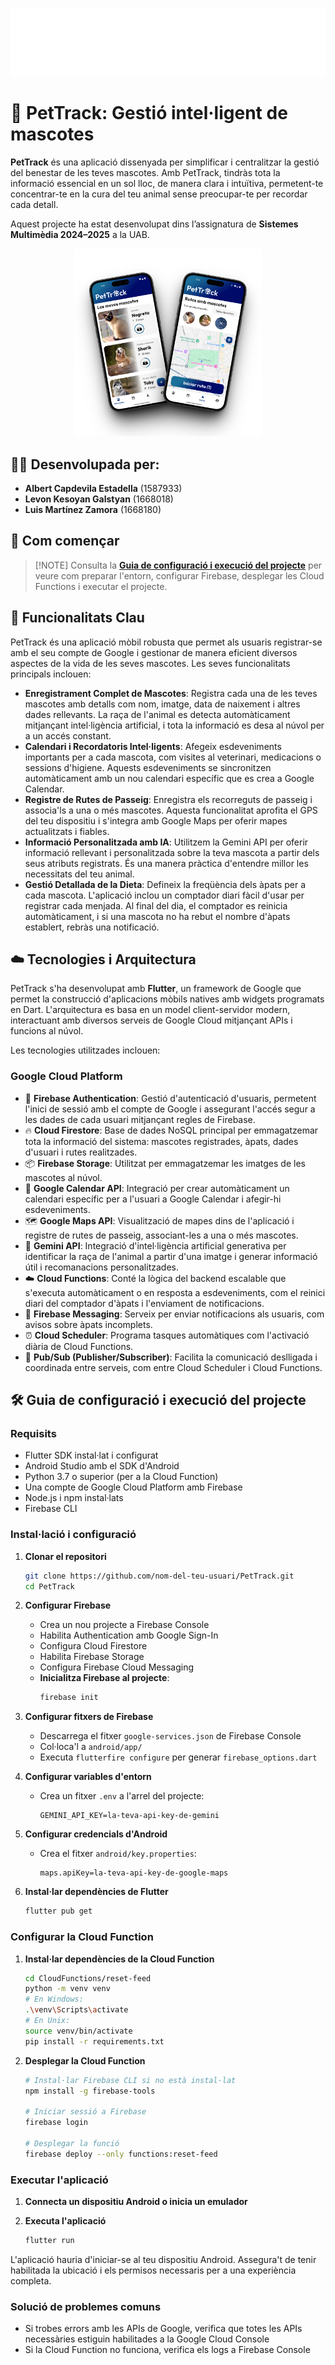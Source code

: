 ![PetTrack Banner](./assets/images/logo.png)

# 🐾 PetTrack: Gestió intel·ligent de mascotes

**PetTrack** és una aplicació dissenyada per simplificar i centralitzar la gestió del benestar de les teves mascotes. Amb PetTrack, tindràs tota la informació essencial en un sol lloc, de manera clara i intuïtiva, permetent-te concentrar-te en la cura del teu animal sense preocupar-te per recordar cada detall.

Aquest projecte ha estat desenvolupat dins l’assignatura de **Sistemes Multimèdia 2024–2025** a la UAB.
<p align="center">
  <img src="./assets/images/screenshots.png" alt="Captures de PetTrack" width="300"/>
</p>

## 👨‍💻 Desenvolupada per:

* **Albert Capdevila Estadella** (1587933)
* **Levon Kesoyan Galstyan** (1668018)
* **Luis Martínez Zamora** (1668180)

## 🚀 Com començar

> \[!NOTE]
> Consulta la [**Guia de configuració i execució del projecte**](#-guia-de-configuració-i-execució-del-projecte) per veure com preparar l'entorn, configurar Firebase, desplegar les Cloud Functions i executar el projecte.

## 📱 Funcionalitats Clau

PetTrack és una aplicació mòbil robusta que permet als usuaris registrar-se amb el seu compte de Google i gestionar de manera eficient diversos aspectes de la vida de les seves mascotes. Les seves funcionalitats principals inclouen:

* **Enregistrament Complet de Mascotes**: Registra cada una de les teves mascotes amb detalls com nom, imatge, data de naixement i altres dades rellevants. La raça de l'animal es detecta automàticament mitjançant intel·ligència artificial, i tota la informació es desa al núvol per a un accés constant.
* **Calendari i Recordatoris Intel·ligents**: Afegeix esdeveniments importants per a cada mascota, com visites al veterinari, medicacions o sessions d'higiene. Aquests esdeveniments se sincronitzen automàticament amb un nou calendari específic que es crea a Google Calendar.
* **Registre de Rutes de Passeig**: Enregistra els recorreguts de passeig i associa'ls a una o més mascotes. Aquesta funcionalitat aprofita el GPS del teu dispositiu i s'integra amb Google Maps per oferir mapes actualitzats i fiables.
* **Informació Personalitzada amb IA**: Utilitzem la Gemini API per oferir informació rellevant i personalitzada sobre la teva mascota a partir dels seus atributs registrats. És una manera pràctica d'entendre millor les necessitats del teu animal.
* **Gestió Detallada de la Dieta**: Defineix la freqüència dels àpats per a cada mascota. L'aplicació inclou un comptador diari fàcil d'usar per registrar cada menjada. Al final del dia, el comptador es reinicia automàticament, i si una mascota no ha rebut el nombre d'àpats establert, rebràs una notificació.

## ☁️ Tecnologies i Arquitectura

PetTrack s'ha desenvolupat amb **Flutter**, un framework de Google que permet la construcció d'aplicacions mòbils natives amb widgets programats en Dart. L'arquitectura es basa en un model client-servidor modern, interactuant amb diversos serveis de Google Cloud mitjançant APIs i funcions al núvol.

Les tecnologies utilitzades inclouen:

### Google Cloud Platform
* 🔐 **Firebase Authentication**: Gestió d'autenticació d'usuaris, permetent l'inici de sessió amb el compte de Google i assegurant l'accés segur a les dades de cada usuari mitjançant regles de Firebase.
* 🔥 **Cloud Firestore**: Base de dades NoSQL principal per emmagatzemar tota la informació del sistema: mascotes registrades, àpats, dades d'usuari i rutes realitzades.
* 📦 **Firebase Storage**: Utilitzat per emmagatzemar les imatges de les mascotes al núvol.
* 📆 **Google Calendar API**: Integració per crear automàticament un calendari específic per a l'usuari a Google Calendar i afegir-hi esdeveniments.
* 🗺️ **Google Maps API**: Visualització de mapes dins de l'aplicació i registre de rutes de passeig, associant-les a una o més mascotes.
* 🧠 **Gemini API**: Integració d'intel·ligència artificial generativa per identificar la raça de l'animal a partir d'una imatge i generar informació útil i recomanacions personalitzades.
* ☁️ **Cloud Functions**: Conté la lògica del backend escalable que s'executa automàticament o en resposta a esdeveniments, com el reinici diari del comptador d'àpats i l'enviament de notificacions.
* 🔔 **Firebase Messaging**: Serveix per enviar notificacions als usuaris, com avisos sobre àpats incomplets.
* ⏰ **Cloud Scheduler**: Programa tasques automàtiques com l'activació diària de Cloud Functions.
* 🔄 **Pub/Sub (Publisher/Subscriber)**: Facilita la comunicació deslligada i coordinada entre serveis, com entre Cloud Scheduler i Cloud Functions.

## 🛠️ Guia de configuració i execució del projecte

### Requisits
- Flutter SDK instal·lat i configurat
- Android Studio amb el SDK d'Android
- Python 3.7 o superior (per a la Cloud Function)
- Una compte de Google Cloud Platform amb Firebase
- Node.js i npm instal·lats
- Firebase CLI

### Instal·lació i configuració

1. **Clonar el repositori**
   ```bash
   git clone https://github.com/nom-del-teu-usuari/PetTrack.git
   cd PetTrack
   ```

2. **Configurar Firebase**
   - Crea un nou projecte a Firebase Console
   - Habilita Authentication amb Google Sign-In
   - Configura Cloud Firestore
   - Habilita Firebase Storage
   - Configura Firebase Cloud Messaging
   - **Inicialitza Firebase al projecte**:
     ```bash
     firebase init
     ```

3. **Configurar fitxers de Firebase**
   - Descarrega el fitxer `google-services.json` de Firebase Console
   - Col·loca'l a `android/app/`
   - Executa `flutterfire configure` per generar `firebase_options.dart`

4. **Configurar variables d'entorn**
   - Crea un fitxer `.env` a l'arrel del projecte:
     ```
     GEMINI_API_KEY=la-teva-api-key-de-gemini
     ```

5. **Configurar credencials d'Android**
   - Crea el fitxer `android/key.properties`:
     ```
     maps.apiKey=la-teva-api-key-de-google-maps
     ```

6. **Instal·lar dependències de Flutter**
   ```bash
   flutter pub get
   ```

### Configurar la Cloud Function

1. **Instal·lar dependències de la Cloud Function**
   ```bash
   cd CloudFunctions/reset-feed
   python -m venv venv
   # En Windows:
   .\venv\Scripts\activate
   # En Unix:
   source venv/bin/activate
   pip install -r requirements.txt
   ```

2. **Desplegar la Cloud Function**
   ```bash
   # Instal·lar Firebase CLI si no està instal·lat
   npm install -g firebase-tools
   
   # Iniciar sessió a Firebase
   firebase login
   
   # Desplegar la funció
   firebase deploy --only functions:reset-feed
   ```

### Executar l'aplicació

1. **Connecta un dispositiu Android o inicia un emulador**

2. **Executa l'aplicació**
   ```bash
   flutter run
   ```

L'aplicació hauria d'iniciar-se al teu dispositiu Android. Assegura't de tenir habilitada la ubicació i els permisos necessaris per a una experiència completa.

### Solució de problemes comuns

- Si trobes errors amb les APIs de Google, verifica que totes les APIs necessàries estiguin habilitades a la Google Cloud Console
- Si la Cloud Function no funciona, verifica els logs a Firebase Console


